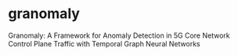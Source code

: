 # granomaly
Granomaly: A Framework for Anomaly Detection in 5G Core Network Control Plane Traffic with Temporal Graph Neural Networks
